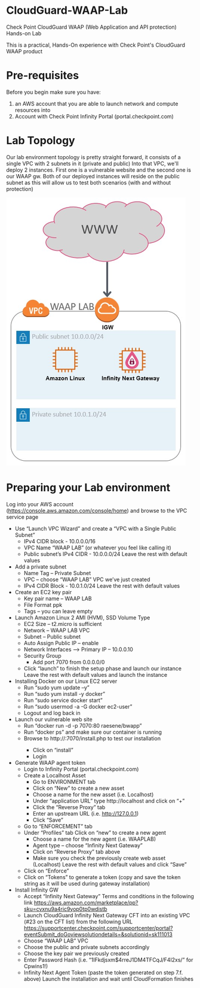 # CloudGuard-WAAP-Lab
Check Point CloudGuard WAAP (Web Application and API protection) Hands-on Lab 

This is a practical, Hands-On experience with Check Point's CloudGuard WAAP product

# Pre-requisites 
Before you begin make sure you have:
  1. an AWS account that you are able to launch network and compute resources into 
  2. Account with Check Point Infinity Portal (portal.checkpoint.com)

# Lab Topology 
Our lab environment topology is pretty straight forward, it consists of a single VPC with 2 subnets in it (private and public)
Into that VPC, we'll deploy 2 instances. First one is a vulnerable website and the second one is our WAAP gw.
Both of our deployed instances will reside on the public subnet as this will allow us to test both scenarios (with and without protection)

![Topology](lab-topology.jpg)

# Preparing your Lab environment 
Log into your AWS account (https://console.aws.amazon.com/console/home) and browse to the VPC service page  
- Use “Launch VPC Wizard” and create a “VPC with a Single Public Subnet”
  - IPv4 CIDR block - 10.0.0.0/16 
  - VPC Name “WAAP LAB” (or whatever you feel like calling it)
  - Public subnet’s IPv4 CIDR -  10.0.0.0/24
  Leave the rest with default values
- Add a private subnet
  - Name Tag – Private Subnet
  - VPC – choose “WAAP LAB” VPC we’ve just created
  - IPv4 CIDR Block - 10.0.1.0/24
  Leave the rest with default values 
- Create an EC2 key pair
  - Key pair name – WAAP LAB
  - File Format ppk
  - Tags – you can leave empty
- Launch Amazon Linux 2 AMI (HVM), SSD Volume Type
  - EC2 Size – t2.micro is sufficient
  - Network – WAAP LAB VPC
  - Subnet – Public subnet
  - Auto Assign Public IP – enable
  - Network Interfaces --> Primary IP – 10.0.0.10
  - Security Group
    * Add port 7070 from 0.0.0.0/0
  - Click “launch” to finish the setup phase and launch our instance
  Leave the rest with default values and launch the instance
- Installing Docker on our Linux EC2 server 
  -	Run “sudo yum update –y”
  - Run “sudo yum install -y docker”
  - Run “sudo service docker start”
  - Run “sudo usermod -a -G docker ec2-user”
  - Logout and log back in
- Launch our vulnerable web site 
  - Run “docker run -d -p 7070:80 raesene/bwapp”
  - Run “docker ps” and make sure our container is running 
  -	Browse to http://<instance public IP>:7070/install.php to test our installation 
    - Click on “install”
    - Login 
- Generate WAAP agent token 
  - Login to Infinity Portal (portal.checkpoint.com) 
  - Create a Localhost Asset 
    - Go to ENVIRONMENT tab 
    -	Click on “New” to create a new asset 
    -	Choose a name for the new asset (i.e. Localhost)
    -	Under “application URL” type http://localhost and click on “+”
    -	Click the “Reverse Proxy” tab 
    -	Enter an upstream URL (i.e. http://127.0.0.1)
    -	Click “Save”
  - Go to “ENFORCEMENT” tab 
  - Under “Profiles” tab Click on “new” to create a new agent 
    -	Choose a name for the new agent (i.e. WAAPLAB)
    - Agent type – choose “Infinity Next Gateway”
    - Click on “Reverse Proxy” tab above 
    -	Make sure you check the previously create web asset (Localhost)
    Leave the rest with default values and click “Save”
  - Click on “Enforce”
  - Click on “Tokens” to generate a token (copy and save the token string as it will be used during gateway installation)
- Install Infinity GW 
  - Accept “Infinity Next Gateway” Terms and conditions in the following link https://aws.amazon.com/marketplace/pp?sku=cvxnu9a4ric9yop0tp0wdistb
  - Launch CloudGuard Infinity Next Gateway CFT into an existing VPC (#23 on the CFT list) from the following URL                         https://supportcenter.checkpoint.com/supportcenter/portal?eventSubmit_doGoviewsolutiondetails=&solutionid=sk111013
  - Choose “WAAP LAB” VPC 
  - Choose the public and private subnets accordingly 
  - Choose the key pair we previously created  
  - Enter Password Hash (i.e. “$1$IFkdjsxm$4rreJ1DM4TFCqJ/F4I2xs/” for Cpwins1!)
  - Infinity Next Agent Token (paste the token generated on step 7.f. above)
  Launch the installation and wait until CloudFormation finishes 

